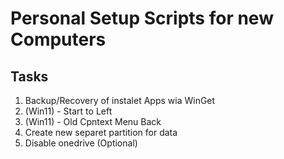 # Personal Setup Scripts for new Computers

## Tasks
1. Backup/Recovery of instalet Apps wia WinGet
2. (Win11) - Start to Left
2. (Win11) - Old Cpntext Menu Back 
4. Create new separet partition for data
5. Disable onedrive (Optional)
